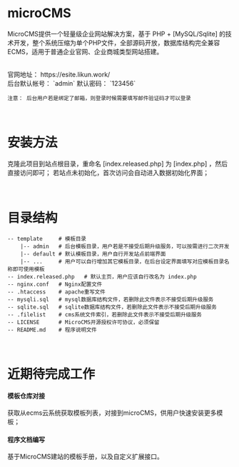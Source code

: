 # microCMS
MicroCMS提供一个轻量级企业网站解决方案，基于 PHP + [MySQL/Sqlite] 的技术开发，整个系统压缩为单个PHP文件，全部源码开放，数据库结构完全兼容ECMS，适用于普通企业官网、企业商城类型网站搭建。

<br>
官网地址： https://esite.likun.work/
<br>
后台默认帐号： `admin`	 默认密码： `123456`

```
注意： 后台用户若是绑定了邮箱，则登录时候需要填写邮件验证码才可以登录
```

<br>

# 安装方法
克隆此项目到站点根目录，重命名 [index.released.php] 为 [index.php] ，然后直接访问即可；
若站点未初始化，首次访问会自动进入数据初始化界面；

<br>

# 目录结构
```
-- template		# 模板目录
	|-- admin	# 后台模板目录，用户若是不接受后期升级服务，可以按需进行二次开发
	|-- default	# 默认模板目录，用户自行开发站点前端界面
	|-- ...		# 用户可以自行增加其它模板目录，在后台设定界面填写对应模板目录名称即可使用模板
-- index.released.php	# 默认主页，用户应该自行改名为 index.php
-- nginx.conf	# Nginx配置文件
-- .htaccess	# apache重写文件
-- mysqli.sql	# mysql数据库结构文件，若删除此文件表示不接受后期升级服务
-- sqlite.sql	# sqlite数据库结构文件，若删除此文件表示不接受后期升级服务
-- .filelist	# cms系统文件索引，若删除此文件表示不接受后期升级服务
-- LICENSE		# MicroCMS开源授权许可协议，必须保留
-- README.md	# 程序说明文件
```

<br>

# 近期待完成工作
#### 模板仓库对接  
获取从ecms云系统获取模板列表，对接到microCMS，供用户快速安装更多模板；

#### 程序文档编写
基于MicroCMS建站的模板手册，以及自定义扩展接口。
